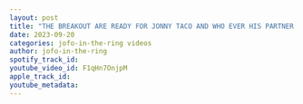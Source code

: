 ```yaml
---
layout: post
title: "THE BREAKOUT ARE READY FOR JONNY TACO AND WHO EVER HIS PARTNER IS"
date: 2023-09-20
categories: jofo-in-the-ring videos
author: jofo-in-the-ring
spotify_track_id: 
youtube_video_id: F1qHn7OnjpM
apple_track_id: 
youtube_metadata: 
---
```

